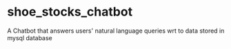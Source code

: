 # shoe_stocks_chatbot
A Chatbot that answers users' natural language queries wrt to data stored in mysql database
